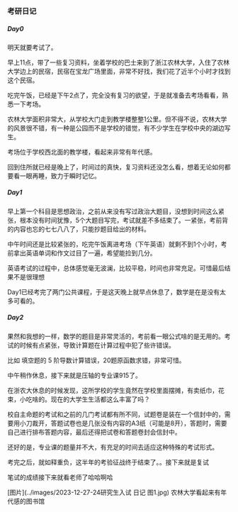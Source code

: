 ### 考研日记

##### Day0

明天就要考试了。

早上11点，带了一些复习资料，坐着学校的巴士来到了浙江农林大学，入住了农林大学边上的民宿，民宿在宝龙广场里面，非常不好找，我们花了近半个小时才找到这个民宿。

吃完午饭，已经是下午2点了，完全没有复习的欲望，于是就准备去考场看看，熟悉一下考场。

农林大学面积非常大，从学校大门走到教学楼整整1公里。但不得不说，农林大学的风景很不错，有一种是公园而不是学校的错觉，有不少学生在学校中央的湖边写生。

考场位于学校西北面的教学楼，看起来非常有年代感。

回到住所就已经是晚上了，时间过的真快，复习资料还没怎么看，想着无论如何都要看一眼再睡，致力于瞬时记忆。

##### Day1

早上第一个科目是思想政治，之前从来没有写过政治大题目，没想到时间这么紧张，根本没有时间犹豫，5个大题目写完，考试就差不多结束了。一紧张，考前背的内容也忘的七七八八了，只能抄题目给出的材料。

中午时间还是比较紧张的，吃完午饭离进考场（下午英语）就剩不到1个小时，考前拿出英语单词和作文过目了一遍，希望能捡到几分。

英语考试的过程中，总体感觉毫无波澜，比较平稳，时间也非常充足。可惜最后结果不是很理想

Day1已经考完了两门公共课程，于是这天晚上就早点休息了，数学是在是没有太多可看的。

##### Day2

果然和我想的一样，数学的题目是非常灵活的，考前看一眼公式啥的是无用的。考试的时候有点紧张，导致计算题在计算过程中犯了些许错误。

比如 填空题的 $5$ 阶导数计算错误，20题原函数求错，非常可惜。

中午稍作休息，接下来就是压轴的专业课915了。

在浙农大休息的时候发现，这所学校的学生竟然在学校里面摆摊，有卖纸巾，花束，小吃啥的。现在的大学生生活都这么丰富了吗？

校自主命题的考试和之前的几门考试都有所不同，试题卷是装在一个信封中的，需要用小刀裁开，答题试卷也是几张没有内容的A3纸（可能是8开），答题时，需要自己进行排布答题内容，最后还得把试卷和答题卷封会信封中。

还好的是，专业课的题量并不大，有充足的时间去适应这种特殊的考试形式。

考完之后，就如释重负，这半年的考验征战终于结束了。。接下来就是复试

笔试的成绩接下来就看老师了哈哈啊哈

[图片](../images/2023-12-27-24研究生入试 日记 图1.jpg)
农林大学看起来有年代感的图书馆